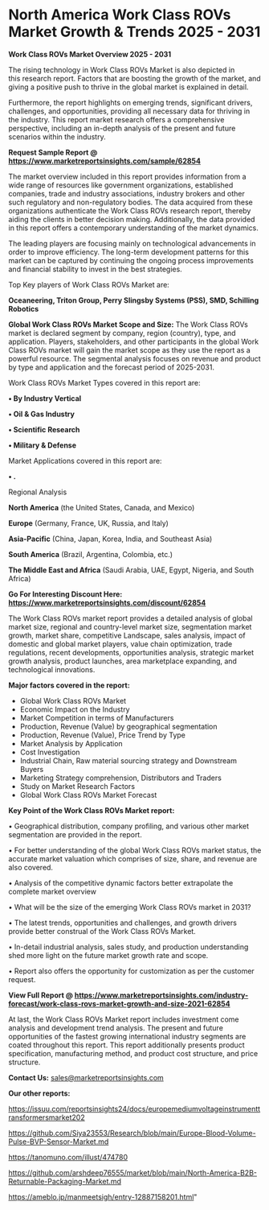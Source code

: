  # North America Work Class ROVs Market Growth & Trends 2025 - 2031

<Strong> Work Class ROVs Market Overview 2025 - 2031</strong>

The rising technology in Work Class ROVs Market is also depicted in this research report. Factors that are boosting the growth of the market, and giving a positive push to thrive in the global market is explained in detail.

Furthermore, the report highlights on emerging trends, significant drivers, challenges, and opportunities, providing all necessary data for thriving in the industry. This report market research offers a comprehensive perspective, including an in-depth analysis of the present and future scenarios within the industry.

<strong>Request Sample Report @ <a href=https://www.marketreportsinsights.com/sample/62854>https://www.marketreportsinsights.com/sample/62854</a></strong>

The market overview included in this report provides information from a wide range of resources like government organizations, established companies, trade and industry associations, industry brokers and other such regulatory and non-regulatory bodies. The data acquired from these organizations authenticate the Work Class ROVs research report, thereby aiding the clients in better decision making. Additionally, the data provided in this report offers a contemporary understanding of the market dynamics.

The leading players are focusing mainly on technological advancements in order to improve efficiency. The long-term development patterns for this market can be captured by continuing the ongoing process improvements and financial stability to invest in the best strategies.

Top Key players of Work Class ROVs Market are:

<strong>Oceaneering, Triton Group, Perry Slingsby Systems (PSS), SMD, Schilling Robotics</strong>

<strong><b>Global Work Class ROVs Market Scope and Size:</b></strong>
The Work Class ROVs market is declared segment by company, region (country), type, and application. Players, stakeholders, and other participants in the global Work Class ROVs market will gain the market scope as they use the report as a powerful resource. The segmental analysis focuses on revenue and product by type and application and the forecast period of 2025-2031.

Work Class ROVs Market Types covered in this report are:

<strong>• By Industry Vertical

• Oil & Gas Industry

• Scientific Research

• Military & Defense</strong>

Market Applications covered in this report are:

<strong>• .</strong> 

Regional Analysis

<strong>North America</strong> (the United States, Canada, and Mexico)

<strong>Europe</strong> (Germany, France, UK, Russia, and Italy)

<strong>Asia-Pacific</strong> (China, Japan, Korea, India, and Southeast Asia)

<strong>South America</strong> (Brazil, Argentina, Colombia, etc.)

<strong>The Middle East and Africa</strong> (Saudi Arabia, UAE, Egypt, Nigeria, and South Africa)

<strong>Go For Interesting Discount Here: <a href=https://www.marketreportsinsights.com/discount/62854>https://www.marketreportsinsights.com/discount/62854</a></strong>

The Work Class ROVs market report provides a detailed analysis of global market size, regional and country-level market size, segmentation market growth, market share, competitive Landscape, sales analysis, impact of domestic and global market players, value chain optimization, trade regulations, recent developments, opportunities analysis, strategic market growth analysis, product launches, area marketplace expanding, and technological innovations.

<strong><b>Major factors covered in the report:</b></strong>
<ul>
  <li>Global Work Class ROVs Market </li>
  <li>Economic Impact on the Industry</li>
  <li>Market Competition in terms of Manufacturers</li>
  <li>Production, Revenue (Value) by geographical segmentation</li>
  <li>Production, Revenue (Value), Price Trend by Type</li>
  <li>Market Analysis by Application</li>
  <li>Cost Investigation</li>
  <li>Industrial Chain, Raw material sourcing strategy and Downstream Buyers</li>
  <li>Marketing Strategy comprehension, Distributors and Traders</li>
  <li>Study on Market Research Factors</li>
  <li>Global Work Class ROVs Market Forecast</li>
</ul>

<strong><b>Key Point of the Work Class ROVs Market report:</b></strong>

• Geographical distribution, company profiling, and various other market segmentation are provided in the report.

• For better understanding of the global Work Class ROVs market status, the accurate market valuation which comprises of size, share, and revenue are also covered.

• Analysis of the competitive dynamic factors better extrapolate the complete market overview

• What will be the size of the emerging Work Class ROVs market in 2031?

• The latest trends, opportunities and challenges, and growth drivers provide better construal of the Work Class ROVs Market.

• In-detail industrial analysis, sales study, and production understanding shed more light on the future market growth rate and scope.

• Report also offers the opportunity for customization as per the customer request.

<strong><b>View Full Report @ <a href=https://www.marketreportsinsights.com/industry-forecast/work-class-rovs-market-growth-and-size-2021-62854>https://www.marketreportsinsights.com/industry-forecast/work-class-rovs-market-growth-and-size-2021-62854</a></b></strong>


At last, the Work Class ROVs Market report includes investment come analysis and development trend analysis. The present and future opportunities of the fastest growing international industry segments are coated throughout this report. This report additionally presents product specification, manufacturing method, and product cost structure, and price structure.

<strong>Contact Us:</strong>
sales@marketreportsinsights.com

<strong>Our other reports:</strong>

<a href=https://issuu.com/reportsinsights24/docs/europemediumvoltageinstrumenttransformersmarket202>https://issuu.com/reportsinsights24/docs/europemediumvoltageinstrumenttransformersmarket202</a>

<a href=https://github.com/Siya23553/Research/blob/main/Europe-Blood-Volume-Pulse-BVP-Sensor-Market.md>https://github.com/Siya23553/Research/blob/main/Europe-Blood-Volume-Pulse-BVP-Sensor-Market.md</a>

<a href=https://tanomuno.com/illust/474780>https://tanomuno.com/illust/474780</a>

<a href=https://github.com/arshdeep76555/market/blob/main/North-America-B2B-Returnable-Packaging-Market.md>https://github.com/arshdeep76555/market/blob/main/North-America-B2B-Returnable-Packaging-Market.md</a>

<a href=https://ameblo.jp/manmeetsigh/entry-12887158201.html>https://ameblo.jp/manmeetsigh/entry-12887158201.html</a>"
